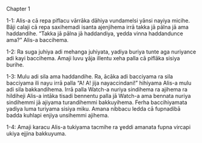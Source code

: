 Chapter 1

1-1: Alis-a cā repa piflacu vārrāka dāhiya vundamelsi yānsi nayiya micihe. Bāji calaji cā repa saxihemadi isanta ajenjihema irrā takka jā pālna jā ama haddandihe. “Takka jā pālna jā haddandiya, ɣedda vinna haddandunce ama?” Alis-a baccihema.

1-2: Ra suga juhiya adi mehanga juhiyata, yadiya buriya tunte aga nuriyance adi kayi baccihema. Amaji luvu ɣāja illentu xeha palla cā piflāka sisiya burihe.

1-3: Mulu adi sila ama haddandihe. Ra, ācāka adi bacciyama ra sila bacciyama ili nayu irrā palla “A! A! jija nayaccindani!” hihiyama Alis-a mulu adi sila bakkandihema. Irrā palla Watch-a nuriya sindihema ra ajihema ra hildiheji Alis-a intāka tisadi bennentu palla jā Watch-a ama bennata nuriya sindihemmi jā ajiyama turandihemmi bakkuyihema. Ferha baccihiyamata yadiya luma turiyama sisiya miku. Amana nibbacu ledda cā fupnadibā badda kuhlapi enjiya unsihemmi ajihema.

1-4: Amaji karacu Alis-a tukiyama tacmihe ra ɣeddi amanata fupna vircapi ukiya ejjina bakkuyuma.
